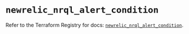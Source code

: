 # `newrelic_nrql_alert_condition`

Refer to the Terraform Registry for docs: [`newrelic_nrql_alert_condition`](https://registry.terraform.io/providers/newrelic/newrelic/3.64.0/docs/resources/nrql_alert_condition).
